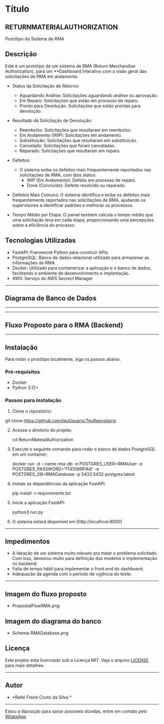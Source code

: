 # Título

## RETURNMATERIALAUTHORIZATION

Protótipo do Sistema de RMA

## Descrição

Este é um protótipo de um sistema de RMA (Return Merchandise Authorization), para um **Dashboard Interativo com a visão geral
das solicitações de RMA em andamento.

- Status da Solicitação de Retorno:
    - Aguardando Análise: Solicitações aguardando análise ou aprovação.
    - Em Reparo: Solicitações que estão em processo de reparo.
    - Pronto para Devolução: Solicitações que estão prontas para devolução.

- Resultado da Solicitação de Devolução:
    - Reembolso: Solicitações que resultaram em reembolso.
    - Em Andamento (WIP): Solicitações em andamento.
    - Substituição: Solicitações que resultaram em substituição.
    - Cancelado: Solicitações que foram canceladas.
    - Reparado: Solicitações que resultaram em reparo.

- Defeitos:
    - O sistema exibe os defeitos mais frequentemente reportados nas solicitações de RMA, com dois status:
      - WIP (Em Andamento): Defeito em processo de reparo.
      - Done (Concluído): Defeito resolvido ou reparado.

- Defeitos Mais Comuns: O sistema identifica e exibe os defeitos mais frequentemente reportados nas solicitações de RMA, ajudando os supervisores a identificar padrões e melhorar os processos.

- Tempo Médio por Etapa: O painel também calcula o tempo médio que uma solicitação leva em cada etapa, proporcionando uma percepções sobre a eficiência do processo.

## Tecnologias Utilizadas

- FastAPI: Framework Python para construir APIs.
- PostgreSQL: Banco de dados relacional utilizado para armazenar as informações de RMA.
- Docker: Utilizado para containerizar a aplicação e o banco de dados, facilitando o ambiente de desenvolvimento e implantação.
- AWS: Serviço do AWS Secrect Manager


---
## Diagrama de Banco de Dados
---
---
## Fluxo Proposto para o RMA (Backend)

---
## Instalação

Para rodar o protótipo localmente, siga os passos abaixo.

### Pré-requisitos

- Docker
- Python 3.12+

### Passos para instalação

1. Clone o repositório:

git clone https://github.com/teuUsuario/TeuRepositorio

2. Acesse o diretório do projeto:

    cd ReturnMateialAuthorization

3. Execute o seguinte comando para rodar o banco de dados PostgreSQL em um container:

    docker run -d --name rma-db -e POSTGRES_USER=RMAUser -e POSTGRES_PASSWORD='fT4109IRF#d!' -e POSTGRES_DB=RMADatabase -p 5432:5432 postgres:latest

4. Instale as dependências da aplicação FastAPI:

    pip install -r requirements.txt

5. Inicie a aplicação FastAPI:

    python3 run.py

6. O sistema estará disponível em [http://localhost:8000]

---
## Impedimentos

- A ideação de um sistema muito robusto pra tratar o problema solicitado. Com isso, demorou muito para definição dos modelos e implementação no backend;
- Falta de tempo hábil para implementar o front end do dashboard;
- Adequação da agenda com o período de vigência do teste;

---

## Imagem do fluxo proposto
- PropostalFlowRMA.png

## Imagem do diagrama do banco
- Schema-RMADatabase.png

## Licença

Este projeto está licenciado sob a Licença MIT. Veja o arquivo [LICENSE](LICENSE) para mais detalhes.

---

## Autor

- *Rafel Freire Couto da Silva *

---
Estou a diposição para sanar possíveis dúvidas, entre em contato pelo [WhatsApp](https://wa.me/5592991004063)